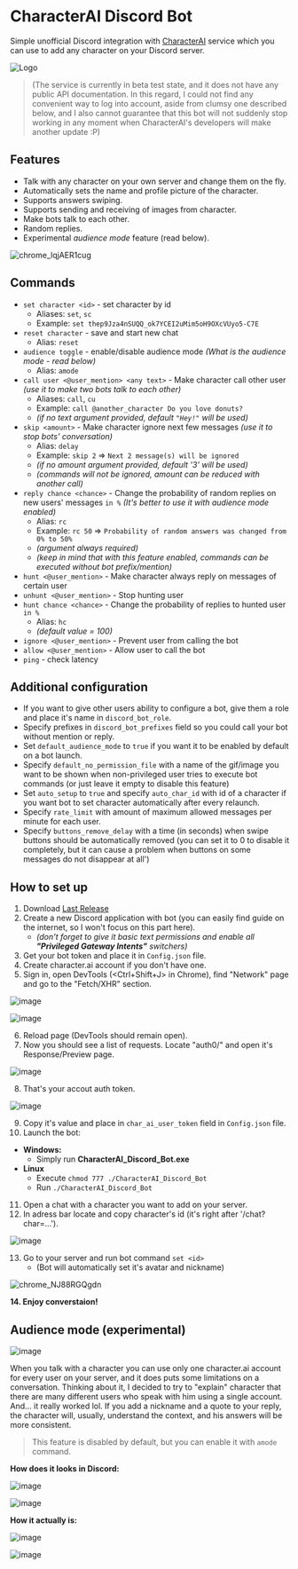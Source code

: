 # CharacterAI Discord Bot
Simple unofficial Discord integration with [CharacterAI](https://beta.character.ai/) service which you can use to add any character on your Discord server.

![Logo](https://i.imgur.com/H5hDipp.jpg)

> (The service is currently in beta test state, and it does not have any public API documentation. In this regard, I could not find any convenient way to log into account, aside from clumsy one described below, and I also cannot guarantee that this bot will not suddenly stop working in any moment when CharacterAI's developers will make another update :P)

## Features
- Talk with any character on your own server and change them on the fly.
- Automatically sets the name and profile picture of the character.
- Supports answers swiping.
- Supports sending and receiving of images from character.
- Make bots talk to each other.
- Random replies.
- Experimental *audience mode* feature (read below).

![chrome_lqjAER1cug](https://user-images.githubusercontent.com/55811932/208914718-5e6fa518-da30-4807-92c7-c2238f4bef87.gif)

## Commands
- `set character <id>` - set character by id
    - Aliases: `set`, `sc`
    - Example: `set thep9Jza4nSUQQ_ok7YCEI2uMim5oH9OXcVUyo5-C7E`
- `reset character` - save and start new chat
    - Alias: `reset`
- `audience toggle` - enable/disable audience mode *(What is the audience mode - read below)*
	- Alias: `amode`
- `call user <@user_mention> <any text>` - Make character call other user *(use it to make two bots talk to each other)*
    - Aliases: `call`, `cu`
    - Example: `call @another_character Do you love donuts?`
    - *(if no text argument provided, default `"Hey!"` will be used)*
- `skip <amount>` - Make character ignore next few messages *(use it to stop bots' conversation)*
    - Alias: `delay`
    - Example: `skip 2` => `Next 2 message(s) will be ignored`
    - *(if no amount argument provided, default '3' will be used)*
    - *(commands will not be ignored, amount can be reduced with another call)*
- `reply chance <chance>` - Change the probability of random replies on new users' messages `in %` *(It's better to use it with audience mode enabled)*
    - Alias: `rc`
    - Example: `rc 50` => `Probability of random answers was changed from 0% to 50%`
    - *(argument always required)*
    - *(keep in mind that with this feature enabled, commands can be executed without bot prefix/mention)*
- `hunt <@user_mention>` - Make character always reply on messages of certain user
- `unhunt <@user_mention>` - Stop hunting user
- `hunt chance <chance>` - Change the probability of replies to hunted user `in %`
    - Alias: `hc`
    - *(default value = 100)*
- `ignore <@user_mention>` - Prevent user from calling the bot
- `allow <@user_mention>` - Allow user to call the bot
- `ping` - check latency

## Additional configuration
- If you want to give other users ability to configure a bot, give them a role and place it's name in `discord_bot_role`.
- Specify prefixes in `discord_bot_prefixes` field so you could call your bot without mention or reply.
- Set `default_audience_mode` to `true` if you want it to be enabled by default on a bot launch.
- Specify `default_no_permission_file` with a name of the gif/image you want to be shown when non-privileged user tries to execute bot commands (or just leave it empty to disable this feature)
- Set `auto_setup` to `true` and specify `auto_char_id` with id of a character if you want bot to set character automatically after every relaunch. 
- Specify `rate_limit` with amount of maximum allowed messages per minute for each user.
- Specify `buttons_remove_delay` with a time (in seconds) when swipe buttons should be automatically removed (you can set it to 0 to disable it completely, but it can cause a problem when buttons on some messages do not disappear at all')

##  How to set up
1. Download [Last Release](https://github.com/drizzle-mizzle/CharacterAI-Discord-Bot/releases/tag/1.6)
2. Create a new Discord application with bot (you can easily find guide on the internet, so I won't focus on this part here).
	- *(don't forget to give it basic text permissions and enable all **"Privileged Gateway Intents"** switchers)*
3. Get your bot token and place it in `Config.json` file.
4. Create character.ai account if you don't have one.
5. Sign in, open DevTools (<Ctrl+Shift+J> in Chrome), find "Network" page and go to the "Fetch/XHR" section.

![image](https://user-images.githubusercontent.com/55811932/208903651-17ffef98-6a88-47d2-92ec-6940e76fbf77.png)

![image](https://user-images.githubusercontent.com/55811932/208903737-1ec8741a-3151-455b-bca0-9b2cf878dd48.png)

6. Reload page (DevTools should remain open).
7. Now you should see a list of requests. Locate "auth0/" and open it's Response/Preview page.

![image](https://user-images.githubusercontent.com/55811932/208904061-f2628020-3e77-4f01-865b-809a8234c70b.png)

8. That's your accout auth token.

![image](https://user-images.githubusercontent.com/55811932/208904455-8331a2d5-5160-448e-9464-77fb62d410b7.png)

9. Copy it's value and place in `char_ai_user_token` field in `Config.json` file.
10. Launch the bot:
  - **Windows:**
    - Simply run **CharacterAI_Discord_Bot.exe**
  - **Linux**
    - Execute `chmod 777 ./CharacterAI_Discord_Bot`
    - Run `./CharacterAI_Discord_Bot`
11. Open a chat with a character you want to add on your server.
12. In adress bar locate and copy character's id (it's right after '/chat?char=...').

![image](https://user-images.githubusercontent.com/55811932/208032897-71a459f4-4db3-47b0-a042-d772a3f0c01b.png)

13. Go to your server and run bot command `set <id>`
	- (Bot will automatically set it's avatar and nickname)

![chrome_NJ88RGQgdn](https://user-images.githubusercontent.com/55811932/208912215-8ecbb70b-5f12-4739-9b6d-20bfebbe81eb.gif)

**14. Enjoy converstaion!**

## Audience mode (experimental)

![image](https://user-images.githubusercontent.com/55811932/208913065-e367dbfa-8296-43dd-a0fc-c5aec847f9e2.png)

When you talk with a character you can use only one character.ai account for every user on your server, and it does puts some limitations on a conversation. Thinking about it, I decided to try to "explain" character that there are many different users who speak with him using a single account. And... it really worked lol.
If you add a nickname and a quote to your reply, the character will, usually, understand the context, and his answers will be more consistent.
> This feature is disabled by default, but you can enable it with `amode` command.

**How does it looks in Discord:**

![image](https://user-images.githubusercontent.com/55811932/208031628-a52057dc-9cf4-4344-b1f0-3abd1c9ba51f.png)

![image](https://user-images.githubusercontent.com/55811932/208033040-f5385d42-c410-4471-9e07-58ef6310462a.png)

**How it actually is:**

![image](https://user-images.githubusercontent.com/55811932/208031792-d971acc6-afca-4bf4-8888-f287679c4f8b.png)

![image](https://user-images.githubusercontent.com/55811932/208032085-301df36b-e335-49af-9974-65b617c73f74.png)
